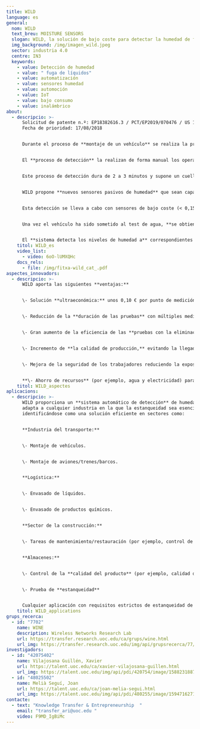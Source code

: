 ```yaml
---
title: WILD
language: es
general:
  nom: WILD
  text_breu: MOISTURE SENSORS
  slogan: WILD, la solución de bajo coste para detectar la humedad de forma automática
  img_background: /img/imagen_wild.jpeg
  sector: industria 4.0
  centre: IN3
  keywords:
    - value: Detección de humedad
    - value: " fuga de líquidos"
    - value: automatización
    - value: sensores humedad
    - value: automoción
    - value: IoT
    - value: bajo consumo
    - value: inalámbrico
about:
  - descripcio: >-
      Solicitud de patente n.º: EP18382616.3 / PCT/EP2019/070476 / US 17/269,014
      Fecha de prioridad: 17/08/2018 


      Durante el proceso de **montaje de un vehículo** se realiza la prueba de agua para comprobar la estanqueidad y detectar posibles entradas de agua en vehículo provocadas por agujeros, piezas mal ensambladas o arañazos. 


      El **proceso de detección** la realizan de forma manual los operarios de línea de producción, que utilizan equipos sensores de humedad. 


      Este proceso de detección dura de 2 a 3 minutos y supone un cuello de botella importante en la cadena de producción automatizada. 


      WILD propone **nuevos sensores pasivos de humedad** que sean capaces de detectar automáticamente fugas de agua dentro del vehículo. 


      Esta detección se lleva a cabo con sensores de bajo coste (< 0,15 €) inalámbricos y sin batería **basados en tags RFID UHF** comerciales, colocados previamente por los proveedores o durante el proceso de fabricación. 


      Una vez el vehículo ha sido sometido al test de agua, **se obtiene información** de los sensores mediante lectores de RFID para determinar si ha habido alguna fuga de agua. 


      El **sistema detecta los niveles de humedad a** correspondientes a una fuga y localiza automáticamente su posición, avisando al operario sin necesidad de su intervención directa.
    titol: WILD_es
    video_list:
      - video: 6oO-lUMXQHc
    docs_rels:
      - file: /img/fitxa-wild_cat_.pdf
aspectes_innovadors:
  - descripcio: >-
      WILD aporta las siguientes **ventajas:** 


      \- Solución **ultraeconómica:** unos 0,10 € por punto de medición. 


      \- Reducción de la **duración de las pruebas** con múltiples mediciones en pocos segundos, disminuyendo el tiempo de fabricación. 


      \- Gran aumento de la eficiencia de las **pruebas con la eliminación** de errores provocados por la intervención humana.


      \- Incremento de **la calidad de producción,** evitando la llegada al mercado de productos con fugas de agua.


      \- Mejora de la seguridad de los trabajadores reduciendo la exposición a ambientes de trabajo nocivos. 


      **\- Ahorro de recursos** (por ejemplo, agua y electricidad) para cada unidad de producción.
    titol: WILD_aspectes
aplicacions:
  - descripcio: >-
      WILD proporciona un **sistema automático de detección** de humedad que se
      adapta a cualquier industria en la que la estanqueidad sea esencial,
      identificándose como una solución eficiente en sectores como: 


      **Industria del transporte:**


      \- Montaje de vehículos. 


      \- Montaje de aviones/trenes/barcos. 


      **Logística:** 


      \- Envasado de líquidos.


      \- Envasado de productos químicos. 


      **Sector de la construcción:**


      \- Tareas de mantenimiento/restauración (por ejemplo, control de fugas de agua en grietas). 


      **Almacenes:**


      \- Control de la **calidad del producto** (por ejemplo, calidad del grano en los silos). 


      \- Prueba de **estanqueidad**


      Cualquier aplicación con requisitos estrictos de estanqueidad de agua y **problemas de accesibilidad.**
    titol: WILD_applications
grups_recerca:
  - id: "7702"
    name: WINE
    description: Wireless Networks Research Lab
    url: https://transfer.research.uoc.edu/ca/grups/wine.html
    url_img: https://transfer.research.uoc.edu/img/api/grupsrecerca/77/image/1594216262171
investigadors:
  - id: "42075402"
    name: Vilajosana Guillén, Xavier
    url: https://talent.uoc.edu/ca/xavier-vilajosana-guillen.html
    url_img: https://talent.uoc.edu/img/api/pdi/420754/image/1588231887989
  - id: "48025502"
    name: Melià Seguí, Joan
    url: https://talent.uoc.edu/ca/joan-melia-segui.html
    url_img: https://talent.uoc.edu/img/api/pdi/480255/image/1594716271366
contacte:
  - text: "Knowledge Transfer & Entrepreneurship  "
    email: "transfer_ari@uoc.edu "
    video: F9MD_IgBiMc
---
```

